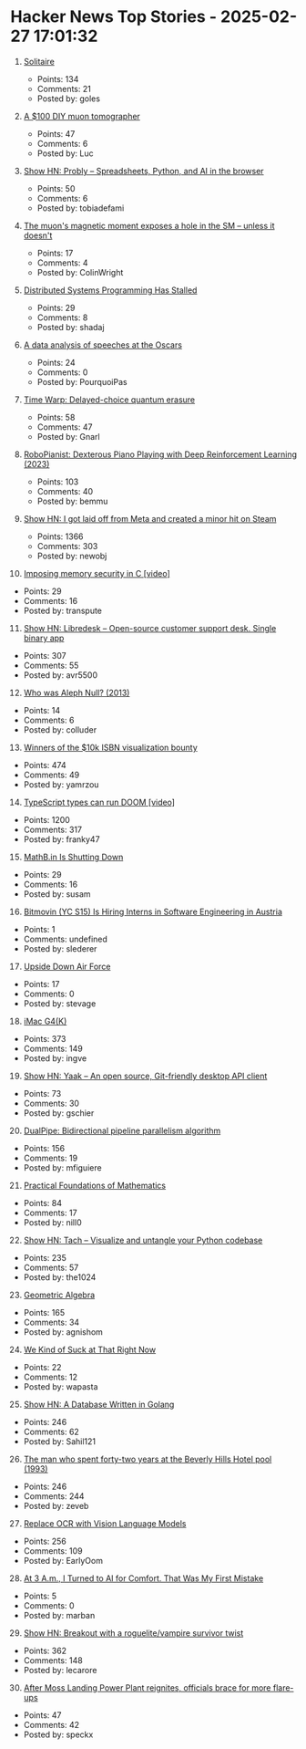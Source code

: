 # Hacker News Top Stories - 2025-02-27 17:01:32

1. [Solitaire](https://localthunk.com/blog/solitaire)
   - Points: 134
   - Comments: 21
   - Posted by: goles

2. [A $100 DIY muon tomographer](https://spectrum.ieee.org/diy-muon-tomography)
   - Points: 47
   - Comments: 6
   - Posted by: Luc

3. [Show HN: Probly – Spreadsheets, Python, and AI in the browser](https://github.com/PragmaticMachineLearning/probly)
   - Points: 50
   - Comments: 6
   - Posted by: tobiadefami

4. [The muon's magnetic moment exposes a hole in the SM – unless it doesn't](https://physicsworld.com/a/the-muons-magnetic-moment-exposes-a-huge-hole-in-the-standard-model-unless-it-doesnt/)
   - Points: 17
   - Comments: 4
   - Posted by: ColinWright

5. [Distributed Systems Programming Has Stalled](https://www.shadaj.me/writing/distributed-programming-stalled)
   - Points: 29
   - Comments: 8
   - Posted by: shadaj

6. [A data analysis of speeches at the Oscars](https://stephenfollows.com/p/harvey-weinstein-thanked-more-than-god)
   - Points: 24
   - Comments: 0
   - Posted by: PourquoiPas

7. [Time Warp: Delayed-choice quantum erasure](https://drgblackwell.substack.com/p/time-warp-delayed-choice-quantum)
   - Points: 58
   - Comments: 47
   - Posted by: Gnarl

8. [RoboPianist: Dexterous Piano Playing with Deep Reinforcement Learning (2023)](https://kzakka.com/robopianist/#demo)
   - Points: 103
   - Comments: 40
   - Posted by: bemmu

9. [Show HN: I got laid off from Meta and created a minor hit on Steam](undefined)
   - Points: 1366
   - Comments: 303
   - Posted by: newobj

10. [Imposing memory security in C [video]](https://fosdem.org/2025/schedule/event/fosdem-2025-6606-imposing-memory-security-in-c/)
   - Points: 29
   - Comments: 16
   - Posted by: transpute

11. [Show HN: Libredesk – Open-source customer support desk. Single binary app](https://github.com/abhinavxd/libredesk)
   - Points: 307
   - Comments: 55
   - Posted by: avr5500

12. [Who was Aleph Null? (2013)](http://bit-player.org/2013/who-was-aleph-null)
   - Points: 14
   - Comments: 6
   - Posted by: colluder

13. [Winners of the $10k ISBN visualization bounty](https://annas-archive.org/blog/all-isbns-winners.html)
   - Points: 474
   - Comments: 49
   - Posted by: yamrzou

14. [TypeScript types can run DOOM [video]](https://www.youtube.com/watch?v=0mCsluv5FXA)
   - Points: 1200
   - Comments: 317
   - Posted by: franky47

15. [MathB.in Is Shutting Down](https://susam.net/mathbin-is-shutting-down.html)
   - Points: 29
   - Comments: 16
   - Posted by: susam

16. [Bitmovin (YC S15) Is Hiring Interns in Software Engineering in Austria](https://bitmovin.com/careers/7863755002/)
   - Points: 1
   - Comments: undefined
   - Posted by: slederer

17. [Upside Down Air Force](https://www.frontiernet.net/%7Eatlasf/A56UDAF.htm)
   - Points: 17
   - Comments: 0
   - Posted by: stevage

18. [iMac G4(K)](https://jcs.org/2025/02/26/imacg4k)
   - Points: 373
   - Comments: 149
   - Posted by: ingve

19. [Show HN: Yaak – An open source, Git-friendly desktop API client](https://yaak.app)
   - Points: 73
   - Comments: 30
   - Posted by: gschier

20. [DualPipe: Bidirectional pipeline parallelism algorithm](https://github.com/deepseek-ai/DualPipe)
   - Points: 156
   - Comments: 19
   - Posted by: mfiguiere

21. [Practical Foundations of Mathematics](https://www.paultaylor.eu/prafm/html/index.html)
   - Points: 84
   - Comments: 17
   - Posted by: nill0

22. [Show HN: Tach – Visualize and untangle your Python codebase](https://github.com/gauge-sh/tach)
   - Points: 235
   - Comments: 57
   - Posted by: the1024

23. [Geometric Algebra](https://bivector.net/)
   - Points: 165
   - Comments: 34
   - Posted by: agnishom

24. [We Kind of Suck at That Right Now](https://cutlefish.substack.com/p/tbm-343-we-kind-of-suck-at-that-right)
   - Points: 22
   - Comments: 12
   - Posted by: wapasta

25. [Show HN: A Database Written in Golang](https://github.com/Sahilb315/AtomixDB)
   - Points: 246
   - Comments: 62
   - Posted by: Sahil121

26. [The man who spent forty-two years at the Beverly Hills Hotel pool (1993)](https://www.newyorker.com/magazine/1993/02/22/beverly-hills-hotel-paradise-lost)
   - Points: 246
   - Comments: 244
   - Posted by: zeveb

27. [Replace OCR with Vision Language Models](https://github.com/vlm-run/vlmrun-cookbook/blob/main/notebooks/01_schema_showcase.ipynb)
   - Points: 256
   - Comments: 109
   - Posted by: EarlyOom

28. [At 3 A.m., I Turned to AI for Comfort. That Was My First Mistake](https://thewalrus.ca/at-3-a-m-i-turned-to-ai-for-comfort-that-was-my-first-mistake/)
   - Points: 5
   - Comments: 0
   - Posted by: marban

29. [Show HN: Breakout with a roguelite/vampire survivor twist](https://breakout.lecaro.me/)
   - Points: 362
   - Comments: 148
   - Posted by: lecarore

30. [After Moss Landing Power Plant reignites, officials brace for more flare-ups](https://www.sfgate.com/bayarea/article/moss-landing-fire-reignites-20176063.php)
   - Points: 47
   - Comments: 42
   - Posted by: speckx

